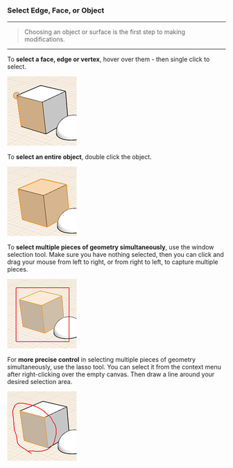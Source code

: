 ### Select Edge, Face, or Object
---
> Choosing an object or surface is the first step to making modifications.

---

To **select a face, edge or vertex**, hover over them - then single click to select.

![](images/GUID-FBF5D631-C838-4847-8F1A-52D298DD29F3-low.png)

To **select an entire object**, double click the object.

![](images/GUID-5DFDBBF0-1460-4168-A573-4113AB6B24D7-low.png)


To **select multiple pieces of geometry simultaneously**, use the window selection tool. Make sure you have nothing selected, then you can click and drag your mouse from left to right, or from right to left, to capture multiple pieces.

![](images/GUID-BC3B875C-44E5-4BC2-A6A5-9853472196B0-low.png)


For **more precise control** in selecting multiple pieces of geometry simultaneously, use the lasso tool. You can select it from the context menu after right-clicking over the empty canvas. Then draw a line around your desired selection area.

![](images/GUID-F87A1451-D19D-4776-8D27-87CF2521A9B5-low.png)

